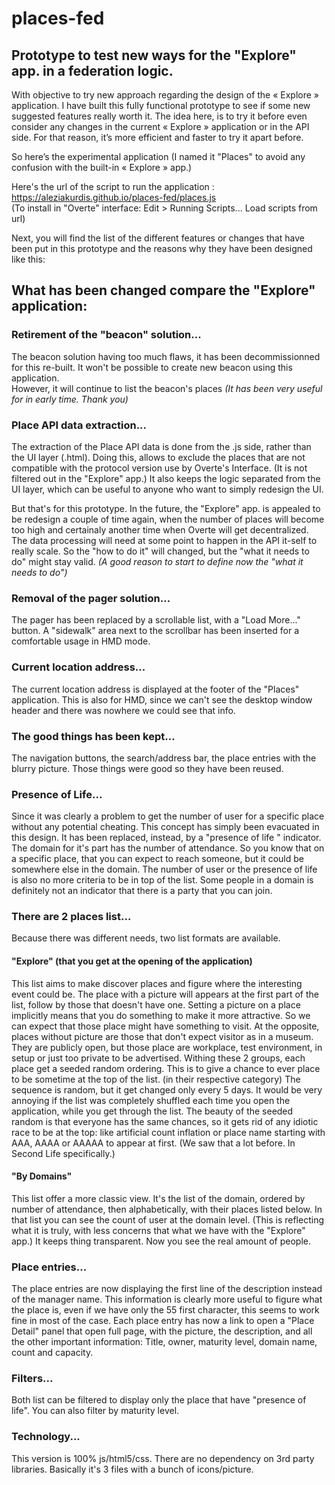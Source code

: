# places-fed
## Prototype to test new ways for the "Explore" app. in a federation logic.
With objective to try new approach regarding the design of the « Explore » application.
I have built this fully functional prototype to see if some new suggested features really worth it.
The idea here, is to try it before even consider any changes in the current « Explore » application or in the API side.
For that reason, it’s more efficient and faster to try it apart before.  

So here’s the experimental application (I named it "Places" to avoid any confusion with the built-in « Explore » app.)

Here's the url of the script to run the application : https://aleziakurdis.github.io/places-fed/places.js  
(To install in "Overte" interface: Edit > Running Scripts... Load scripts from url)    


Next, you will find the list of the different features or changes that have been put in this prototype and the reasons why they have been designed like this:

## What has been changed compare the "Explore" application:

### Retirement of the "beacon" solution... 
The beacon solution having too much flaws, it has been decommissionned for this re-built.
It won't be possible to create new beacon using this application.  
However, it will continue to list the beacon's places 
_(It has been very useful for in early time. Thank you)_


### Place API data extraction...
The extraction of the Place API data is done from the .js side, rather than the UI layer (.html).
Doing this, allows to exclude the places that are not compatible with the protocol version use by Overte's Interface. 
(It is not filtered out in the "Explore" app.)
It also keeps the logic separated from the UI layer, which can be useful to anyone who want to simply redesign the UI.

But that's for this prototype. In the future, the "Explore" app. is appealed to be redesign a couple of time again, 
when the number of places will become too high and certainaly another time when Overte will get decentralized.
The data processing will need at some point to happen in the API it-self to really scale.
So the "how to do it" will changed, but the "what it needs to do" might stay valid. _(A good reason to start to define now the "what it needs to do")_

### Removal of the pager solution...
The pager has been replaced by a scrollable list, with a "Load More..." button.
A "sidewalk" area next to the scrollbar has been inserted for a comfortable usage in HMD mode.

### Current location address...
The current location address is displayed at the footer of the "Places" application. 
This is also for HMD, since we can't see the desktop window header and there was nowhere we could see that info.

### The good things has been kept...
The navigation buttons, the search/address bar, the place entries with the blurry picture. Those things were good so they have been reused.

### Presence of Life...
Since it was clearly a problem to get the number of user for a specific place without any potential cheating.
This concept has simply been evacuated in this design. It has been replaced, instead, by a "presence of life " indicator.
The domain for it's part has the number of attendance.
So you know that on a specific place, that you can expect to reach someone, but it could be somewhere else in the domain.
The number of user or the presence of life is also no more criteria to be in top of the list.
Some people in a domain is definitely not an indicator that there is a party that you can join.

### There are 2 places list...
Because there was different needs, two list formats are available.

#### "Explore" (that you get at the opening of the application)
This list aims to make discover places and figure where the interesting event could be.
The place with a picture will appears at the first part of the list, follow by those that doesn't have one.
Setting a picture on a place implicitly means that you do something to make it more attractive. So we can expect that those place might have something to visit.
At the opposite, places without picture are those that don't expect visitor as in a museum. 
They are publicly open, but those place are workplace, test environment, in setup or just too private to be advertised.
Withing these 2 groups, each place get a seeded random ordering. 
This is to give a chance to ever place to be sometime at the top of the list. (in their respective category)
The sequence is random, but it get changed only every 5 days. 
It would be very annoying if the list was completely shuffled each time you open the application, while you get through the list.
The beauty of the seeded random is that everyone has the same chances, so it gets rid of any idiotic race to be at the top: 
like artificial count inflation or place name starting with AAA, AAAA or AAAAA to appear at first. (We saw that a lot before. In Second Life specifically.)

#### "By Domains" 
This list offer a more classic view. 
It's the list of the domain, ordered by number of attendance, then alphabetically, with their places listed below.
In that list you can see the count of user at the domain level. (This is reflecting what it is truly, with less concerns that what we have with the "Explore" app.)
It keeps thing transparent. Now you see the real amount of people.

### Place entries...
The place entries are now displaying the first line of the description instead of the manager name.
This information is clearly more useful to figure what the place is, even if we have only the 55 first character, this seems to work fine in most of the case.
Each place entry has now a link to open a "Place Detail" panel that open full page, with the picture, the description, and all the other important information: Title, owner, maturity level, domain name, count and capacity.

### Filters...
Both list can be filtered to display only the place that have "presence of life". 
You can also filter by maturity level.

### Technology...
This version is 100% js/html5/css.
There are no dependency on 3rd party libraries. Basically it's 3 files with a bunch of icons/picture.

